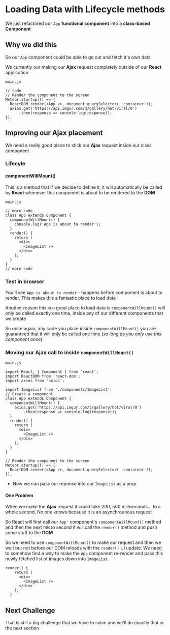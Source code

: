 # Loading Data with Lifecycle methods
We just refactored our `App` **functional component** into a **class-based Component**

## Why we did this
So our `App` component could be able to go out and fetch it's own data

We currently our making our **Ajax** request completely outside of our **React** application

`main.js`

```
// code
// Render the component to the screen
Meteor.startup(() => {
  ReactDOM.render(<App />, document.querySelector('.container'));
  axios.get('https://api.imgur.com/3/gallery/hot/viral/0')
      .then(response => console.log(response));
});
```

## Improving our Ajax placement
We need a really good place to stick our **Ajax** request inside our class component

### Lifecyle
#### componentWillMount()
This is a method that if we decide to define it, it will automatically be called by **React** whenever this component is about to be rendered to the **DOM**

`main.js`

```
// more code
class App extends Component {
  componentWillMount() {
    console.log('App is about to render');
  }
  render() {
    return (
      <div>
        <ImageList />
      </div>
    );
  }
}
// more code
```

### Test in browser
You'll see `App is about to render` - happens before component is about to render. This makes this a fantastic place to load data

Another reason this is a great place to load data is `componentWillMount()` will only be called exactly one time, inside any of our different components that we create

So once again, any code you place inside `componentWillMount()` you are guaranteed that it will only be called one time (_so long as you only use this component once_)

### Moving our Ajax call to inside `componentWillMount()`

`main.js`

```
import React, { Component } from 'react';
import ReactDOM from 'react-dom';
import axios from 'axios';

import ImageList from './components/ImageList';
// Create a component
class App extends Component {
  componentWillMount() {
    axios.get('https://api.imgur.com/3/gallery/hot/viral/0')
        .then(response => console.log(response));
  }
  render() {
    return (
      <div>
        <ImageList />
      </div>
    );
  }
}

// Render the component to the screen
Meteor.startup(() => {
  ReactDOM.render(<App />, document.querySelector('.container'));
});
```

* Now we can pass our reponse into our `ImageList` as a prop

#### One Problem
When we make the **Ajax** request it could take 200, 500 milliseconds... to a whole second. No one knows because it is an asynchrounous request

So React will first call our `App'` component's `componentWillMount()` method and then the next micro second it will call the `render()` method and push some stuff to the **DOM**

So we need to use `componentWillMount()` to make our request and then we wait but not before our DOM reloads with the `render()` UI update. We need to somehow find a way to make the `App` component re-render and pass this newly fetched list of images down into `ImageList`

```
render() {
    return (
      <div>
        <ImageList />
      </div>
    );
  }
```

## Next Challenge
That is still a big challenge that we have to solve and we'll do exactly that in the next section


